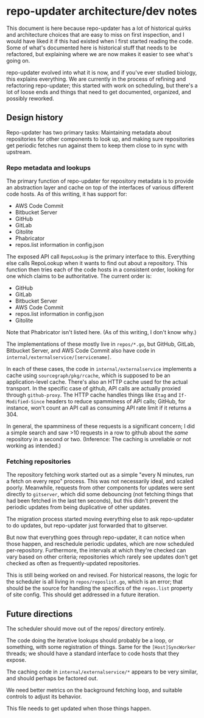 # repo-updater architecture/dev notes

This document is here because repo-updater has a lot of historical quirks and architecture choices that are easy to miss on first inspection, and I would have liked it if this had existed when I first started reading the code. Some of what's documented here is historical stuff that needs to be refactored, but explaining where we are now makes it easier to see what's going on.

repo-updater evolved into what it is now, and if you've ever studied biology, this explains everything. We are currently in the process of refining and refactoring repo-updater; this started with work on scheduling, but there's a lot of loose ends and things that need to get documented, organized, and possibly reworked.

## Design history

Repo-updater has two primary tasks: Maintaining metadata about repositories for other components to look up, and making sure repositories get periodic fetches run against them to keep them close to in sync with upstream.

### Repo metadata and lookups

The primary function of repo-updater for repository metadata is to provide an abstraction layer and cache on top of the interfaces of various different code hosts. As of this writing, it has support for:

- AWS Code Commit
- Bitbucket Server
- GitHub
- GitLab
- Gitolite
- Phabricator
- repos.list information in config.json

The exposed API call `RepoLookup` is the primary interface to this. Everything else calls RepoLookup when it wants to find out about a repository. This function then tries each of the code hosts in a consistent order, looking for one which claims to be authoritative. The current order is:

- GitHub
- GitLab
- Bitbucket Server
- AWS Code Commit
- repos.list information in config.json
- Gitolite

Note that Phabricator isn't listed here. (As of this writing, I don't know why.)

The implementations of these mostly live in `repos/*.go`, but GitHub, GitLab, Bitbucket Server, and AWS Code Commit also have code in `internal/externalservice/[servicename]`.

In each of these cases, the code in `internal/externalservice` implements a cache using `sourcegraph/pkg/rcache`, which is supposed to be an application-level cache. There's also an HTTP cache used for the actual transport. In the specific case of github, API calls are actually proxied through `github-proxy`. The HTTP cache handles things like `Etag` and `If-Modified-Since` headers to reduce spamminess of API calls; GitHub, for instance, won't count an API call as consuming API rate limit if it returns a 304.

In general, the spamminess of these requests is a significant concern; I did a simple search and saw >10 requests in a row to github about the _same_ repository in a second or two. (Inference: The caching is unreliable or not working as intended.)

### Fetching repositories

The repository fetching work started out as a simple "every N minutes, run a fetch on every repo" process. This was not necessarily ideal, and scaled poorly. Meanwhile, requests from other components for updates were sent directly to `gitserver`, which did some debouncing (not fetching things that had been fetched in the last ten seconds), but this didn't prevent the periodic updates from being duplicative of other updates.

The migration process started moving everything else to ask repo-updater to do updates, but repo-updater just forwarded that to gitserver.

But now that everything goes through repo-updater, it can notice when those happen, and reschedule periodic updates, which are now scheduled per-repository. Furthermore, the intervals at which they're checked can vary based on other criteria; repositories which rarely see updates don't get checked as often as frequently-updated repositories.

This is still being worked on and revised. For historical reasons, the logic for the scheduler is all living in `repos/reposlist.go`, which is an error; that should be the source for handling the specifics of the `repos.list` property of site config. This should get addressed in a future iteration.

## Future directions

The scheduler should move out of the repos/ directory entirely.

The code doing the iterative lookups should probably be a loop, or something, with some registration of things. Same for the `[Host]SyncWorker` threads; we should have a standard interface to code hosts that they expose.

The caching code in `internal/externalservice/*` appears to be very similar, and should perhaps be factored out.

We need better metrics on the background fetching loop, and suitable controls to adjust its behavior.

This file needs to get updated when those things happen.
